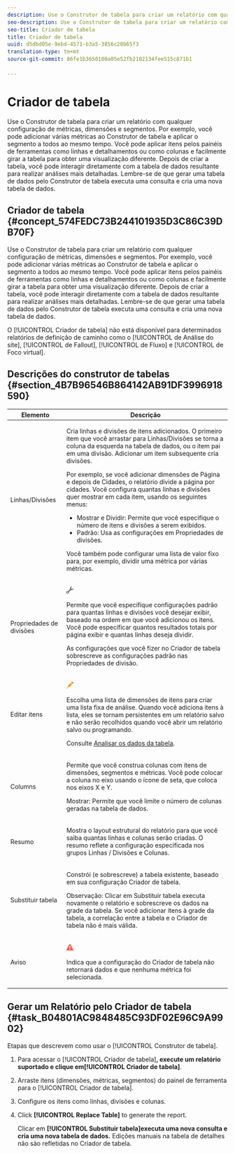 ```yaml
---
description: Use o Construtor de tabela para criar um relatório com qualquer configuração de métricas, dimensões e segmentos. Por exemplo, você pode adicionar várias métricas ao Construtor de tabela e aplicar o segmento a todos ao mesmo tempo. Você pode aplicar itens pelos painéis de ferramentas como linhas e detalhamentos ou como colunas e facilmente girar a tabela para obter uma visualização diferente. Depois de criar a tabela, você pode interagir diretamente com a tabela de dados resultante para realizar análises mais detalhadas. Lembre-se de que gerar uma tabela de dados pelo Construtor de tabela executa uma consulta e cria uma nova tabela de dados.
seo-description: Use o Construtor de tabela para criar um relatório com qualquer configuração de métricas, dimensões e segmentos. Por exemplo, você pode adicionar várias métricas ao Construtor de tabela e aplicar o segmento a todos ao mesmo tempo. Você pode aplicar itens pelos painéis de ferramentas como linhas e detalhamentos ou como colunas e facilmente girar a tabela para obter uma visualização diferente. Depois de criar a tabela, você pode interagir diretamente com a tabela de dados resultante para realizar análises mais detalhadas. Lembre-se de que gerar uma tabela de dados pelo Construtor de tabela executa uma consulta e cria uma nova tabela de dados.
seo-title: Criador de tabela
title: Criador de tabela
uuid: d5dbd05e-9ebd-4571-b3a5-3856c28b65f3
translation-type: tm+mt
source-git-commit: 86fe1b3650100a05e52fb2102134fee515c871b1

---
```



# Criador de tabela

Use o Construtor de tabela para criar um relatório com qualquer configuração de métricas, dimensões e segmentos. Por exemplo, você pode adicionar várias métricas ao Construtor de tabela e aplicar o segmento a todos ao mesmo tempo. Você pode aplicar itens pelos painéis de ferramentas como linhas e detalhamentos ou como colunas e facilmente girar a tabela para obter uma visualização diferente. Depois de criar a tabela, você pode interagir diretamente com a tabela de dados resultante para realizar análises mais detalhadas. Lembre-se de que gerar uma tabela de dados pelo Construtor de tabela executa uma consulta e cria uma nova tabela de dados.

## Criador de tabela {#concept_574FEDC73B244101935D3C86C39DB70F}

Use o Construtor de tabela para criar um relatório com qualquer configuração de métricas, dimensões e segmentos. Por exemplo, você pode adicionar várias métricas ao Construtor de tabela e aplicar o segmento a todos ao mesmo tempo. Você pode aplicar itens pelos painéis de ferramentas como linhas e detalhamentos ou como colunas e facilmente girar a tabela para obter uma visualização diferente. Depois de criar a tabela, você pode interagir diretamente com a tabela de dados resultante para realizar análises mais detalhadas. Lembre-se de que gerar uma tabela de dados pelo Construtor de tabela executa uma consulta e cria uma nova tabela de dados.

O [!UICONTROL Criador de tabela] não está disponí­vel para determinados relatórios de definição de caminho como o [!UICONTROL de Análise do site], [!UICONTROL de Fallout], [!UICONTROL de Fluxo] e [!UICONTROL de Foco virtual].

## Descrições do construtor de tabelas {#section_4B7B96546B864142AB91DF3996918590}

<table id="table_C11D78E62DEF48A78B50EFB8669817BC"> 
 <thead> 
  <tr> 
   <th colname="col1" class="entry"> Elemento </th> 
   <th colname="col2" class="entry"> Descrição </th> 
  </tr> 
 </thead>
 <tbody> 
  <tr> 
   <td colname="col1"> <span class="wintitle"> Linhas/Divisões</span> </td> 
   <td colname="col2"> <p>Cria linhas e divisões de itens adicionados. O primeiro item que você arrastar para <span class="wintitle">Linhas/Divisões</span> se torna a coluna da esquerda na tabela de dados, ou o item pai em uma divisão. Adicionar um item subsequente cria divisões. </p> <p>Por exemplo, se você adicionar dimensões de Página e depois de Cidades, o relatório divide a página por cidades. Você configura quantas linhas e divisões quer mostrar em cada item, usando os seguintes menus: </p> 
    <ul id="ul_702F215DFB814398B8F1879EDFEC103F"> 
     <li id="li_95C4DF2B33524C94BBD2E07397393300"> <span class="uicontrol"> Mostrar</span> e <span class="uicontrol">Dividir</span>: Permite que você especifique o número de itens e divisões a serem exibidos. </li> 
     <li id="li_D594C7F31A094D1EA1A070B80794E006"> <span class="uicontrol"> Padrão</span>: Usa as configurações em <span class="wintitle">Propriedades de divisões</span>. </li> 
    </ul> <p>Você também pode configurar uma lista de valor fixo para, por exemplo, dividir uma métrica por várias métricas. </p> </td> 
  </tr> 
  <tr> 
   <td colname="col1"> <span class="wintitle"> Propriedades de divisões</span> </td> 
   <td colname="col2"> <p><img placement="inline"  src="assets/Settings_Illustrative.png" id="image_C46860621CF94E88AF592B8660F28E57"> </img> </p> <p>Permite que você especifique configurações padrão para quantas linhas e divisões você desejar exibir, baseado na ordem em que você adicionou os itens. Você pode especificar quantos resultados totais por página exibir e quantas linhas deseja dividir. </p> <p>As configurações que você fizer no <span class="wintitle">Criador de tabela</span> sobrescreve as configurações padrão nas <span class="wintitle">Propriedades de divisão</span>. </p> </td> 
  </tr> 
  <tr> 
   <td colname="col1"> <span class="wintitle"> Editar itens</span> </td> 
   <td colname="col2"> <p><img  src="assets/Edit_Buttcon.png" id="image_E44BCC4B0BFF453D8564047E3DA2501A"> </img> </p> <p>Escolha uma lista de dimensões de itens para criar uma lista fixa de análise. Quando você adiciona itens à lista, eles se tornam persistentes em um relatório salvo e não serão recolhidos quando você abrir um relatório salvo ou programando. </p> <p>Consulte <a href="../../analyze/ad-hoc-analysis/c-reports-configure.md#task_29BEE0AF09DA4625B9B44BAB77D7C841" format="dita" scope="local"> Analisar os dados da tabela</a>. </p> </td> 
  </tr> 
  <tr> 
   <td colname="col1"> <span class="wintitle"> Columns</span> </td> 
   <td colname="col2"> <p>Permite que você construa colunas com itens de dimensões, segmentos e métricas. Você pode colocar a coluna no eixo usando o ícone de seta, que coloca nos eixos X e Y. </p> <p> <span class="uicontrol"> Mostrar</span>: Permite que você limite o número de colunas geradas na tabela de dados. </p> </td> 
  </tr> 
  <tr> 
   <td colname="col1"> <span class="wintitle"> Resumo</span> </td> 
   <td colname="col2"> <p>Mostra o layout estrutural do relatório para que você saiba quantas linhas e colunas serão criadas. O resumo reflete a configuração especificada nos grupos <span class="uicontrol">Linhas / Divisões</span> e <span class="uicontrol">Colunas</span>. </p> </td> 
  </tr> 
  <tr> 
   <td colname="col1"> <span class="wintitle"> Substituir tabela</span> </td> 
   <td colname="col2"> <p>Constrói (e sobrescreve) a tabela existente, baseado em sua configuração <span class="wintitle">Criador de tabela</span>. </p> <p>Observação: Clicar em <span class="uicontrol">Substituir tabela</span> executa novamente o relatório e sobrescreve os dados na grade da tabela. Se você adicionar itens à grade da tabela, a correlação entre a tabela e o <span class="wintitle">Criador de tabela</span> não é mais válida. </p> </td> 
  </tr> 
  <tr> 
   <td colname="col1"> Aviso </td> 
   <td colname="col2"> <p><img id="image_619E1068C6084D41853DA3DD6B85DFC9"  src="assets/AlertRed_Illustrative.png" placement="inline" /> </p> <p>Indica que a configuração do <span class="wintitle">Criador de tabela</span> não retornará dados e que nenhuma métrica foi selecionada. </p> </td> 
  </tr> 
 </tbody> 
</table>

## Gerar um Relatório pelo Criador de tabela {#task_B04801AC9848485C93DF02E96C9A9902}

Etapas que descrevem como usar o [!UICONTROL Construtor de tabela].

<!-- 

t_table_builder.xml

 -->

1. Para acessar o [!UICONTROL Criador de tabela]**, execute um relatório suportado e clique em[!UICONTROL Criador de tabela]**.
1. Arraste itens (dimensões, métricas, segmentos) do painel de ferramenta para o [!UICONTROL Criador de tabela].
1. Configure os itens como linhas, divisões e colunas.
1. Click **[!UICONTROL Replace Table]** to generate the report.

   Clicar em **[!UICONTROL Substituir tabela]executa uma nova consulta e cria uma nova tabela de dados.** Edições manuais na tabela de detalhes não são refletidas no Criador de tabela.

